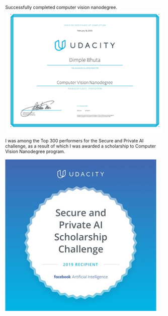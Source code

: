 Successfully completed computer vision nanodegree. <br/>
![CV](ComputerVisionND.jpg)

I was among the Top 300 performers for the Secure and Private AI challenge, as a result of which I was awarded a scholarship to Computer Vision Nanodegree program. <br/>   
![SP](sc_cer.jpeg)
